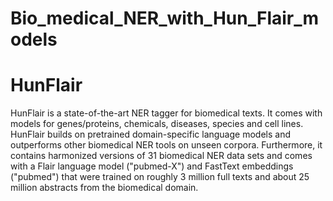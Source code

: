 # Bio_medical_NER_with_Hun_Flair_models

# HunFlair
HunFlair is a state-of-the-art NER tagger for biomedical texts. It comes with models for genes/proteins, chemicals, diseases, species and cell lines. HunFlair builds on pretrained domain-specific language models and outperforms other biomedical NER tools on unseen corpora. Furthermore, it contains harmonized versions of 31 biomedical NER data sets and comes with a Flair language model ("pubmed-X") and FastText embeddings ("pubmed") that were trained on roughly 3 million full texts and about 25 million abstracts from the biomedical domain.
